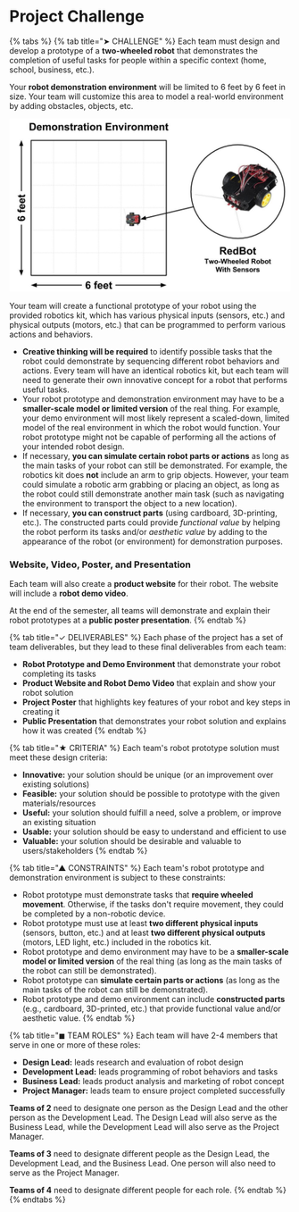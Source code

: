 # Project Challenge

{% tabs %}
{% tab title="➤ CHALLENGE" %}
Each team must design and develop a prototype of a **two-wheeled robot** that demonstrates the completion of useful tasks for people within a specific context \(home, school, business, etc.\).

Your **robot demonstration environment** will be limited to 6 feet by 6 feet in size. Your team will customize this area to model a real-world environment by adding obstacles, objects, etc.

![](../.gitbook/assets/robot-demo-environment.jpg)

Your team will create a functional prototype of your robot using the provided robotics kit, which has various physical inputs \(sensors, etc.\) and physical outputs \(motors, etc.\) that can be programmed to perform various actions and behaviors.

* **Creative thinking will be required** to identify possible tasks that the robot could demonstrate by sequencing different robot behaviors and actions. Every team will have an identical robotics kit, but each team will need to generate their own innovative concept for a robot that performs useful tasks.
* Your robot prototype and demonstration environment may have to be a **smaller-scale model or limited version** of the real thing. For example, your demo environment will most likely represent a scaled-down, limited model of the real environment in which the robot would function.  Your robot prototype might not be capable of performing all the actions of your intended robot design.
* If necessary, **you can simulate certain robot parts or actions** as long as the main tasks of your robot can still be demonstrated. For example, the robotics kit does **not** include an arm to grip objects. However, your team could simulate a robotic arm grabbing or placing an object, as long as the robot could still demonstrate another main task \(such as navigating the environment to transport the object to a new location\).
* If necessary, **you can construct parts** \(using cardboard, 3D-printing, etc.\). The constructed parts could provide _functional value_ by helping the robot perform its tasks and/or _aesthetic value_ by adding to the appearance of the robot \(or environment\) for demonstration purposes.

### Website, Video, Poster, and Presentation

Each team will also create a **product website** for their robot. The website will include a **robot demo video**.

At the end of the semester, all teams will demonstrate and explain their robot prototypes at a **public poster presentation**.
{% endtab %}

{% tab title="✓ DELIVERABLES" %}
Each phase of the project has a set of team deliverables, but they lead to these final deliverables from each team:

* **Robot Prototype and Demo Environment** that demonstrate your robot completing its tasks
* **Product Website and Robot Demo Video** that explain and show your robot solution
* **Project Poster** that highlights key features of your robot and key steps in creating it
* **Public Presentation** that demonstrates your robot solution and explains how it was created
{% endtab %}

{% tab title="★ CRITERIA" %}
Each team's robot prototype solution must meet these design criteria:

* **Innovative:** your solution should be unique \(or an improvement over existing solutions\)
* **Feasible:** your solution should be possible to prototype with the given materials/resources
* **Useful:** your solution should fulfill a need, solve a problem, or improve an existing situation
* **Usable:** your solution should be easy to understand and efficient to use
* **Valuable:** your solution should be desirable and valuable to users/stakeholders
{% endtab %}

{% tab title="▲ CONSTRAINTS" %}
Each team's robot prototype and demonstration environment is subject to these constraints:

* Robot prototype must demonstrate tasks that **require wheeled movement**. Otherwise, if the tasks don't require movement, they could be completed by a non-robotic device.
* Robot prototype must use at least **two different physical inputs** \(sensors, button, etc.\) and at least **two different physical outputs** \(motors, LED light, etc.\) included in the robotics kit.
* Robot prototype and demo environment may have to be a **smaller-scale model or limited version** of the real thing \(as long as the main tasks of the robot can still be demonstrated\). 
* Robot prototype can **simulate certain parts or actions** \(as long as the main tasks of the robot can still be demonstrated\).
* Robot prototype and demo environment can include **constructed parts** \(e.g., cardboard, 3D-printed, etc.\) that provide functional value and/or aesthetic value.
{% endtab %}

{% tab title="◼ TEAM ROLES" %}
Each team will have 2-4 members that serve in one or more of these roles:

* **Design Lead:**  leads research and evaluation of robot design
* **Development Lead:**  leads programming of robot behaviors and tasks
* **Business Lead:**  leads product analysis and marketing of robot concept
* **Project Manager:**  leads team to ensure project completed successfully

**Teams of 2** need to designate one person as the Design Lead and the other person as the Development Lead. The Design Lead will also serve as the Business Lead, while the Development Lead will also serve as the Project Manager.

**Teams of 3** need to designate different people as the Design Lead, the Development Lead, and the Business Lead. One person will also need to serve as the Project Manager.

**Teams of 4** need to designate different people for each role.
{% endtab %}
{% endtabs %}

